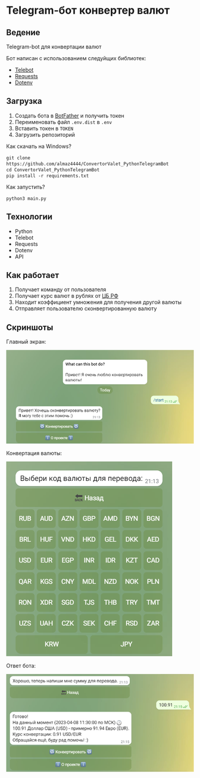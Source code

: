 Telegram-бот конвертер валют
========

Ведение
------------
Telegram-bot для конвертации валют

Бот написан с использованием следуйщих библиотек:
* [Telebot](https://pypi.org/project/pyTelegramBotAPI/)
* [Requests](https://pypi.org/project/requests/)
* [Dotenv](https://pypi.org/project/python-dotenv/)

Загрузка
------------
1. Создать бота в [BotFather](https://telegram.me/BotFather) и получить токен
2. Переименовать файл ``.env.dist`` в ``.env``
3. Вставить токен в `TOKEN`
3. Загрузить репозиторий

Как скачать на Windows?
```
git clone https://github.com/almaz4444/ConvertorValet_PythonTelegramBot
cd ConvertorValet_PythonTelegramBot
pip install -r requirements.txt
```

Как запустить?
```
python3 main.py
```

Технологии
--------------
* Python
* Telebot
* Requests
* Dotenv
* API

Как работает
--------------
1. Получает команду от пользователя
2. Получает курс валют в рублях от [ЦБ РФ](https://www.cbr-xml-daily.ru/)
3. Находит коэффициент умножения для получения другой валюты 
4. Отправляет пользователю сконвертированную валюту 

Скриншоты
--------------

Главный экран:

!["Ошибка загрузки"](/Screenhots/Main.png)

Конвертация валюты:

!["Ошибка загрузки"](/Screenhots/ConvertValet.png)

Ответ бота:

!["Ошибка загрузки"](/Screenhots/Output.png)
